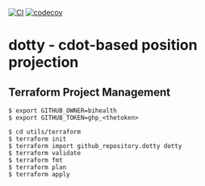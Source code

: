 [![CI](https://github.com/bihealth/dotty/actions/workflows/main.yml/badge.svg?branch=main)](https://github.com/bihealth/dotty/actions/workflows/main.yml)
[![codecov](https://codecov.io/gh/bihealth/dotty/graph/badge.svg?token=eLNzGVw30U)](https://codecov.io/gh/bihealth/dotty)

# dotty - cdot-based position projection

## Terraform Project Management

```
$ export GITHUB_OWNER=bihealth
$ export GITHUB_TOKEN=ghp_<thetoken>

$ cd utils/terraform
$ terraform init
$ terraform import github_repository.dotty dotty
$ terraform validate
$ terraform fmt
$ terraform plan
$ terraform apply
```